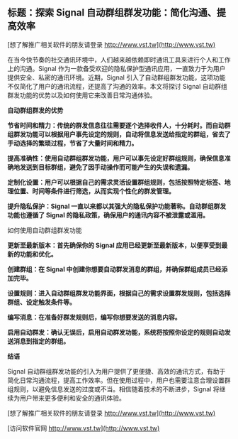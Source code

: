 ## **标题：探索 Signal 自动群组群发功能：简化沟通、提高效率**

[想了解推广相关软件的朋友请登录 http://www.vst.tw](http://www.vst.tw)

在当今快节奏的社交通讯环境中，人们越来越依赖即时通讯工具来进行个人和工作上的沟通。Signal 作为一款备受欢迎的隐私保护型通讯应用，一直致力于为用户提供安全、私密的通讯环境。近期，Signal 引入了自动群组群发功能，这项功能不仅简化了用户的通讯流程，还提高了沟通的效率。本文将探讨 Signal 自动群组群发功能的优势以及如何使用它来改善日常沟通体验。

**自动群组群发的优势**

**节省时间和精力：传统的群发信息往往需要逐个选择收件人，十分耗时。而自动群组群发功能可以根据用户事先设定的规则，自动将信息发送给指定的群组，省去了手动选择的繁琐过程，节省了大量时间和精力。**

**提高准确性：使用自动群组群发功能，用户可以事先设定好群组规则，确保信息准确地发送到目标群组，避免了因手动操作而可能产生的失误和遗漏。**

**定制化设置：用户可以根据自己的需求灵活设置群组规则，包括按照特定标签、地理位置、时间等条件进行筛选，从而实现个性化的群发管理。**

**提升隐私保护：Signal 一直以来都以其强大的隐私保护功能著称。自动群组群发功能也遵循了 Signal 的隐私政策，确保用户的通讯内容不被泄露或滥用。**

如何使用自动群组群发功能

**更新至最新版本：首先确保你的 Signal 应用已经更新至最新版本，以便享受到最新的功能和优化。**

**创建群组：在 Signal 中创建你想要自动群发消息的群组，并确保群组成员已经添加完毕。**

**设置规则：进入自动群组群发功能界面，根据自己的需求设置群发规则，包括选择群组、设定触发条件等。**

**编写消息：在准备好群发规则后，编写你想要发送的消息内容。**

**启用自动群发：确认无误后，启用自动群发功能，系统将按照你设定的规则自动发送消息到指定的群组。**

**结语**

Signal 自动群组群发功能的引入为用户提供了更便捷、高效的通讯方式，有助于简化日常沟通流程，提高工作效率。但在使用过程中，用户也需要注意合理设置群组规则，以避免信息发送的过度或不当。相信随着技术的不断进步，Signal 将继续为用户带来更多便利和安全的通讯体验。

[想了解推广相关软件的朋友请登录 http://www.vst.tw](http://www.vst.tw)


[访问软件官网 http://www.vst.tw](http://www.vst.tw)
